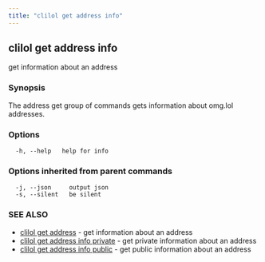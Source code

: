 ```yaml
---
title: "clilol get address info"
---
```

## clilol get address info

get information about an address

### Synopsis

The address get group of commands gets information about omg.lol addresses.

### Options

```
  -h, --help   help for info
```

### Options inherited from parent commands

```
  -j, --json     output json
  -s, --silent   be silent
```

### SEE ALSO

* [clilol get address](clilol_get_address.md)	 - get information about an address
* [clilol get address info private](clilol_get_address_info_private.md)	 - get private information about an address
* [clilol get address info public](clilol_get_address_info_public.md)	 - get public information about an address

